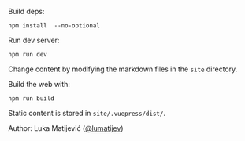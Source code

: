 
Build deps:
```
npm install  --no-optional
```
Run dev server:
```
npm run dev
```

Change content by modifying the markdown files in the `site` directory.

Build the web with:
```
npm run build
```
Static content is stored in `site/.vuepress/dist/`.

Author:
Luka Matijević ([@lumatijev](https://github.com/lumatijev))
